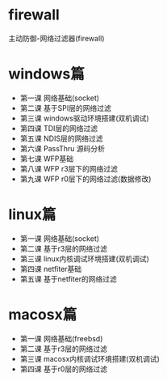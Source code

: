 # firewall
主动防御-网络过滤器(firewall)
# windows篇
* 第一课 网络基础(socket)
* 第二课 基于SPI层的网络过滤
* 第三课 windows驱动环境搭建(双机调试)
* 第四课 TDI层的网络过滤
* 第五课 NDIS层的网络过滤
* 第六课 PassThru 源码分析
* 第七课 WFP基础
* 第八课 WFP r3层下的网络过滤
* 第九课 WFP r0层下的网络过滤(数据修改)
# linux篇
* 第一课 网络基础(socket)
* 第二课 基于r3层的网络过滤
* 第三课 linux内核调试环境搭建(双机调试)
* 第四课 netfiter基础
* 第五课 基于netfiter的网络过滤
# macosx篇
* 第一课 网络基础(freebsd)
* 第二课 基于r3层的网络过滤
* 第三课 macosx内核调试环境搭建(双机调试)
* 第四课 基于r0层的网络过滤
